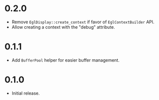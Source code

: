 # 0.2.0

- Remove `EglDisplay::create_context` if favor of `EglContextBuilder` API.
- Allow creating a context with the "debug" attribute.

# 0.1.1

- Add `BufferPool` helper for easier buffer management.

# 0.1.0

- Initial release.
